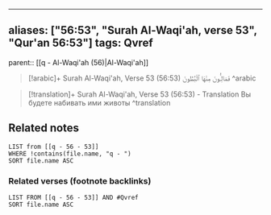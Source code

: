 
---
aliases: ["56:53", "Surah Al-Waqi'ah, verse 53", "Qur'an 56:53"]
tags: Qvref
---

parent:: [[q - Al-Waqi'ah (56)|Al-Waqi'ah]]

> [!arabic]+ Surah Al-Waqi'ah, Verse 53 (56:53)
> <span class="quran-arabic">فَمَالِـُٔونَ مِنْهَا ٱلْبُطُونَ</span>
^arabic

> [!translation]+ Surah Al-Waqi'ah, Verse 53 (56:53) - Translation
> Вы будете набивать ими животы
^translation



## Related notes
```dataview
LIST from [[q - 56 - 53]]
WHERE !contains(file.name, "q - ")
SORT file.name ASC
```

### Related verses (footnote backlinks)
```dataview
LIST FROM [[q - 56 - 53]] AND #Qvref
SORT file.name ASC
```

